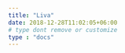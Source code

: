 ```yaml
---
title: "Liva"
date: 2018-12-28T11:02:05+06:00 
# type dont remove or customize
type : "docs"
---
```

